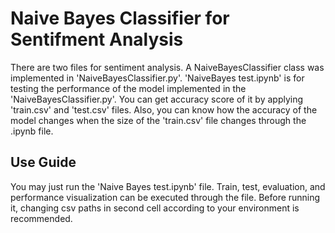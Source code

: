 # Naive Bayes Classifier for Sentifment Analysis
There are two files for sentiment analysis. A NaiveBayesClassifier class was implemented in 'NaiveBayesClassifier.py'. 'NaiveBayes test.ipynb' is for testing the performance of the model implemented in the 'NaiveBayesClassifier.py'. You can get accuracy score of it by applying 'train.csv' and 'test.csv' files. Also, you can know how the accuracy of the model changes when the size of the 'train.csv' file changes through the .ipynb file.

## Use Guide
You may just run the 'Naive Bayes test.ipynb' file. Train, test, evaluation, and performance visualization can be executed through the file. Before running it, changing csv paths in second cell according to your environment is recommended.